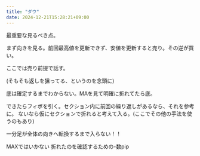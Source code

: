 ```yaml
---
title: "ダウ"
date: 2024-12-21T15:28:21+09:00
---
```

最重要な見るべき点。

まず向きを見る。前回最高値を更新できず、安値を更新すると売り。その逆が買い。

ここでは売り前提で話す。

(そもそも返しを狙ってる、というのを念頭に)

底は確定するまでわからない。MAを見て明確に折れてたら底。

できたらフィボを引く。セクション内に前回の繰り返しがあるなら、それを参考に。
ないなら仮にセクションで折れると考えて入る。(ここでその他の手法を使うのもあり)




一分足が全体の向きへ転換するまで入らない！！



MAXではいかない
折れたのを確認するための-数pip
